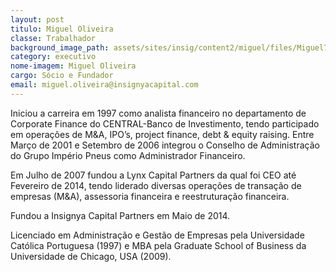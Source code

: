 ```yaml
---
layout: post
titulo: Miguel Oliveira
classe: Trabalhador
background_image_path: assets/sites/insig/content2/miguel/files/Miguel7462.jpg
category: executivo
nome-imagem: Miguel Oliveira
cargo: Sócio e Fundador
email: miguel.oliveira@insignyacapital.com
---
```


Iniciou a carreira em 1997 como analista financeiro no departamento de Corporate Finance do CENTRAL-Banco de Investimento, tendo participado em operações de M&A, IPO’s, project finance, debt & equity raising. Entre Março de 2001 e Setembro de 2006 integrou o Conselho de Administração do Grupo Império Pneus como Administrador Financeiro.

Em Julho de 2007 fundou a Lynx Capital Partners da qual foi CEO até Fevereiro de 2014, tendo liderado diversas operações de transação de empresas (M&A), assessoria financeira e reestruturação financeira.

Fundou a Insignya Capital Partners em Maio de 2014.

Licenciado em Administração e Gestão de Empresas pela Universidade Católica Portuguesa (1997) e MBA pela Graduate School of Business da Universidade de Chicago, USA (2009).


